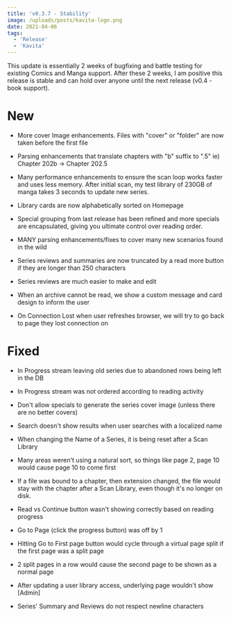 ```yaml
---
title: 'v0.3.7 - Stability'
image: /uploads/posts/kavita-logo.png
date: 2021-04-06
tags:
  - 'Release'
  - 'Kavita'
---
```


This update is essentially 2 weeks of bugfixing and battle testing for existing Comics and Manga support. After these 2 weeks, I am positive this release is stable and can hold over anyone until the next release (v0.4 - book support). 



# New

- More cover Image enhancements. Files with "cover" or "folder" are now taken before the first file

- Parsing enhancements that translate chapters with "b" suffix to ".5" ie) Chapter 202b -> Chapter 202.5

- Many performance enhancements to ensure the scan loop works faster and uses less memory. After initial scan, my test library of 230GB of manga takes 3 seconds to update new series.

- Library cards are now alphabetically sorted on Homepage

- Special grouping from last release has been refined and more specials are encapsulated, giving you ultimate control over reading order.

- MANY parsing enhancements/fixes to cover many new scenarios found in the wild

- Series reviews and summaries are now truncated by a read more button if they are longer than 250 characters

- Series reviews are much easier to make and edit

- When an archive cannot be read, we show a custom message and card design to inform the user

- On Connection Lost when user refreshes browser, we will try to go back to page they lost connection on



# Fixed

- In Progress stream leaving old series due to abandoned rows being left in the DB

- In Progress stream was not ordered according to reading activity

- Don't allow specials to generate the series cover image (unless there are no better covers)

- Search doesn't show results when user searches with a localized name

- When changing the Name of a Series, it is being reset after a Scan Library

- Many areas weren't using a natural sort, so things like page 2, page 10 would cause page 10 to come first

- If a file was bound to a chapter, then extension changed, the file would stay with the chapter after a Scan Library, even though it's no longer on disk.

- Read vs Continue button wasn't showing correctly based on reading progress

- Go to Page (click the progress button) was off by 1

- Hitting Go to First page button would cycle through a virtual page split if the first page was a split page

- 2 split pages in a row would cause the second page to be shown as a normal page

- After updating a user library access, underlying page wouldn't show [Admin]

- Series' Summary and Reviews do not respect newline characters